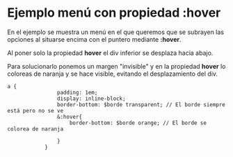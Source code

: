 # Ejemplo menú con propiedad :hover
En el ejemplo se muestra un menú en el que queremos que se subrayen las opciones al situarse encima con el puntero mediante **:hover**.

Al poner solo la propiedad **hover** el div inferior se desplaza hacia abajo.

Para solucionarlo ponemos un margen "invisible" y en la propiedad **hover** lo coloreas de naranja y se hace visible, evitando el desplazamiento del div.
```
a {
                padding: 1em;
                display: inline-block;
                border-bottom: $borde transparent; // El borde siempre está pero no se ve
                &:hover{
                    border-bottom: $borde orange; // El borde se colorea de naranja
    
                }
            }
```